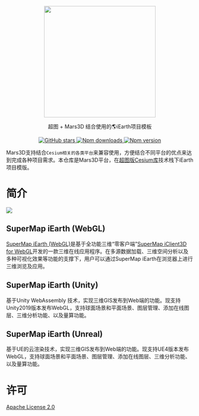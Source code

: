 
<p align="center">
<img src="https://mars3d.cn/logo.png" width="300px" />
</p>
 
<p align="center">超图 + Mars3D 结合使用的🌎iEarth项目模板</p>


<p align="center">
<a target="_black" href="https://github.com/marsgis/mars3d">
<img alt="GitHub stars" src="https://img.shields.io/github/stars/marsgis/mars3d?style=flat&logo=github">
</a>
<a target="_black" href="https://www.npmjs.com/package/mars3d">
<img alt="Npm downloads" src="https://img.shields.io/npm/dt/mars3d?style=flat&logo=npm">
</a>
<a target="_black" href="https://www.npmjs.com/package/mars3d">
<img alt="Npm version" src="https://img.shields.io/npm/v/mars3d.svg?style=flat&logo=npm&label=version"/>
</a>
</p>



  Mars3D支持结合`Cesium相关的各类平台`来兼容使用，方便结合不同平台的优点来达到完成各种项目需求。本仓库是Mars3D平台，在[超图版Cesium库](http://support.supermap.com.cn:8090/webgl/index.html)技术栈下iEarth项目模版。


# 简介

![](./imgs/iEarth.jpg)

## SuperMap iEarth (WebGL)
[SuperMap iEarth (WebGL)](http://www.supermapol.com/earth/)是基于全功能三维“零客户端”[SuperMap iClient3D for WebGL](http://support.supermap.com.cn:8090/webgl/examples/examples.html)开发的一款三维在线应用程序。在多源数据加载、三维空间分析以及多种可视化效果等功能的支撑下，用户可以通过SuperMap iEarth在浏览器上进行三维浏览及应用。

## SuperMap iEarth (Unity)
基于Unity WebAssembly 技术，实现三维GIS发布到Web端的功能。现支持Unity2019版本发布WebGL，支持球面场景和平面场景、图层管理、添加在线图层、三维分析功能、以及量算功能。

## SuperMap iEarth (Unreal)
基于UE的云渲染技术，实现三维GIS发布到Web端的功能。现支持UE4版本发布WebGL，支持球面场景和平面场景、图层管理、添加在线图层、三维分析功能、以及量算功能。

# 许可

[Apache License 2.0](https://github.com/SuperMap/SuperMap-iEarth/blob/master/LICENSE)

